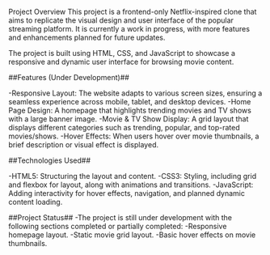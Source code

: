 Project Overview
This project is a frontend-only Netflix-inspired clone that aims to replicate the visual design and user interface of the popular streaming platform. It is currently a work in progress, with more features and enhancements planned for future updates.

The project is built using HTML, CSS, and JavaScript to showcase a responsive and dynamic user interface for browsing movie content.

##Features (Under Development)##

-Responsive Layout: The website adapts to various screen sizes, ensuring a seamless experience across mobile, tablet, and desktop devices.
-Home Page Design: A homepage that highlights trending movies and TV shows with a large banner image.
-Movie & TV Show Display: A grid layout that displays different categories such as trending, popular, and top-rated movies/shows.
-Hover Effects: When users hover over movie thumbnails, a brief description or visual effect is displayed.

##Technologies Used##

-HTML5: Structuring the layout and content.
-CSS3: Styling, including grid and flexbox for layout, along with animations and transitions.
-JavaScript: Adding interactivity for hover effects, navigation, and planned dynamic content loading.

##Project Status##
-The project is still under development with the following sections completed or partially completed:
-Responsive homepage layout.
-Static movie grid layout.
-Basic hover effects on movie thumbnails.
